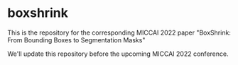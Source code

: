 # boxshrink
This is the repository for the corresponding MICCAI 2022 paper "BoxShrink: From Bounding Boxes to Segmentation Masks"

We'll update this repository before the upcoming MICCAI 2022 conference. 
